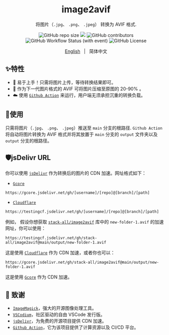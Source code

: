 <h1 align="center">image2avif</h1>

<div align="center">

将图片（`.jpg`、 `.png`、 `.jpeg`） 转换为 AVIF 格式.

![GitHub repo size](https://img.shields.io/github/repo-size/stack-all/image2avif) <a title="hits" target="_blank" href="https://github.com/stack-all/image2avif"><img src="https://hits.b3log.org/stack-all/image2avif.svg" ></a> ![GitHub contributors](https://img.shields.io/github/contributors/stack-all/image2avif) ![GitHub Workflow Status (with event)](https://img.shields.io/github/actions/workflow/status/stack-all/image2avif/main.yml) ![GitHub License](https://img.shields.io/github/license/stack-all/image2avif)

[English](README.md) &nbsp;&nbsp;|&nbsp;&nbsp; 简体中文

</div>

## ✨特性

- 🚪 易于上手！只需将图片上传，等待转换结果即可。
- 🚀 作为下一代图片格式的 AVIF 可将图片压缩至原图的 20-90% 。
- ☁️ 使用 [`Github Action`](https://github.com/stack-all/image2avif/actions) 来运行，用户端无须承担沉重的转换负载。

## 🔧使用

只需将图片（`.jpg`、 `.png`、 `.jpeg`）推送至 `main` 分支的根路径. `Github Action` 将自动将图片转换为 AVIF 格式并将其放置于 `main` 分支的 `output` 文件夹以及 `output` 分支的根路径。

## 🛡jsDelivr URL

你可以使用 [`jsDelivr`](https://www.jsdelivr.com/) 作为转换后的图片的 CDN 加速。网址格式如下：

- [`Gcore`](https://gcore.com/)

```text
https://gcore.jsdelivr.net/gh/[username]/[repo]@[branch]/[path]
```

- [`Cloudflare`](https://cloudflare.com/)

```text
https://testingcf.jsdelivr.net/gh/[username]/[repo]@[branch]/[path]
```

例如， 假设你想获取 [`stack-all/image2avif`](https://github.com/stack-all/image2avif) 库中的 `new-folder-1.avif` 的加速网址，你可以使用：

```text
https://testingcf.jsdelivr.net/gh/stack-all/image2avif@main/output/new-folder-1.avif
```

这是使用 [`Cloudflare`](https://cloudflare.com/) 作为 CDN 加速，或者你也可以：

```text
https://gcore.jsdelivr.net/gh/stack-all/image2avif@main/output/new-folder-1.avif
```

这是使用 [`Gcore`](https://gcore.com/) 作为 CDN 加速。

## 🙏 致谢

- [`ImageMagick`](https://github.com/ImageMagick/ImageMagick)，强大的开源图像处理工具。
- [`VSCodium`](https://github.com/VSCodium/vscodium)，社区驱动的自由 VSCode 发行版。
- [`jsDelivr`](https://www.jsdelivr.com/)，为免费的开源项目提供 CDN 加速。
- [`Github Action`](https://github.com/features/actions)，它为该项目提供了计算资源以及 CI/CD 平台。
